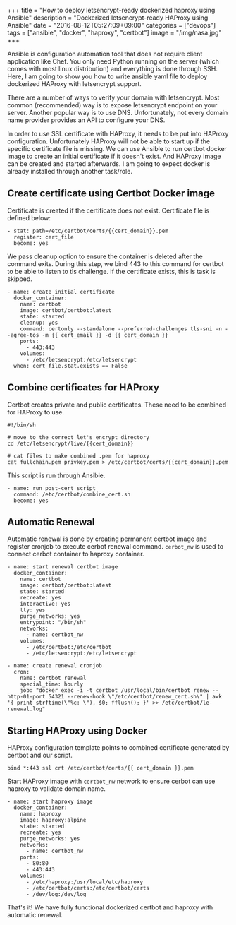 +++
title = "How to deploy letsencrypt-ready dockerized haproxy using Ansible"
description = "Dockerized letsencrypt-ready HAProxy using Ansible"
date = "2016-08-12T05:27:09+09:00"
categories = ["devops"]
tags = ["ansible", "docker", "haproxy", "certbot"]
image = "/img/nasa.jpg"
+++

Ansible is configuration automation tool that does not require client application like Chef. You only need Python running on the server (which comes with most linux distribution) and everything is done through SSH. Here, I am going to show you how to write ansible yaml file to deploy dockerized HAProxy with letsencrypt support.

There are a number of ways to verify your domain with letsencrypt. Most common (recommended) way is to expose letsencrypt endpoint on your server. Another popular way is to use DNS. Unfortunately, not every domain name provider provides an API to configure your DNS.

In order to use SSL certificate with HAProxy, it needs to be put into HAProxy configuration. Unfortunately HAProxy will not be able to start up if the specific certificate file is missing. We can use Ansible to run certbot docker image to create an initial certificate if it doesn't exist. And HAProxy image can be created and started afterwards. I am going to expect docker is already installed through another task/role.

## Create certificate using Certbot Docker image

Certificate is created if the certificate does not exist.
Certificate file is defined below:

```
- stat: path=/etc/certbot/certs/{{cert_domain}}.pem
  register: cert_file
  become: yes
```

We pass cleanup option to ensure the container is deleted after the command exits.
During this step, we bind 443 to this command for certbot to be able to listen to tls challenge.
If the certificate exists, this is task is skipped.

```
- name: create initial certificate
  docker_container:
    name: certbot
    image: certbot/certbot:latest
    state: started
    cleanup: yes
    command: certonly --standalone --preferred-challenges tls-sni -n --agree-tos -m {{ cert_email }} -d {{ cert_domain }}
    ports:
      - 443:443
    volumes:
      - /etc/letsencrypt:/etc/letsencrypt
  when: cert_file.stat.exists == False
```

## Combine certificates for HAProxy

Certbot creates private and public certificates. These need to be combined for HAProxy to use.

```
#!/bin/sh

# move to the correct let's encrypt directory
cd /etc/letsencrypt/live/{{cert_domain}}

# cat files to make combined .pem for haproxy
cat fullchain.pem privkey.pem > /etc/certbot/certs/{{cert_domain}}.pem
```

This script is run through Ansible.

```
- name: run post-cert script
  command: /etc/certbot/combine_cert.sh
  become: yes
```

## Automatic Renewal

Automatic renewal is done by creating permanent certbot image and register cronjob to execute cerbot renewal command. `cerbot_nw` is used to connect cerbot container to haproxy container.

```
- name: start renewal certbot image
  docker_container:
    name: certbot
    image: certbot/certbot:latest
    state: started
    recreate: yes
    interactive: yes
    tty: yes
    purge_networks: yes
    entrypoint: "/bin/sh"
    networks:
      - name: certbot_nw
    volumes:
      - /etc/certbot:/etc/certbot
      - /etc/letsencrypt:/etc/letsencrypt
```

```
- name: create renewal cronjob
  cron:
    name: certbot renewal
    special_time: hourly
    job: "docker exec -i -t certbot /usr/local/bin/certbot renew --http-01-port 54321 --renew-hook \"/etc/certbot/renew_cert.sh\" | awk '{ print strftime(\"%c: \"), $0; fflush(); }' >> /etc/certbot/le-renewal.log"
```

## Starting HAProxy using Docker

HAProxy configuration template points to combined certificate generated by certbot and our script.

```
bind *:443 ssl crt /etc/certbot/certs/{{ cert_domain }}.pem
```

Start HAProxy image with `certbot_nw` network to ensure cerbot can use haproxy to validate domain name.

```
- name: start haproxy image
  docker_container:
    name: haproxy
    image: haproxy:alpine
    state: started
    recreate: yes
    purge_networks: yes
    networks:
      - name: certbot_nw
    ports:
      - 80:80
      - 443:443
    volumes:
      - /etc/haproxy:/usr/local/etc/haproxy
      - /etc/certbot/certs:/etc/certbot/certs
      - /dev/log:/dev/log
```

That's it! We have fully functional dockerized certbot and haproxy with automatic renewal.